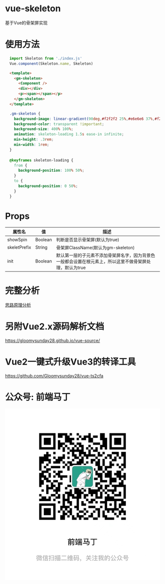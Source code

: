 # vue-skeleton
基于Vue的骨架屏实现

# 使用方法
```javascript
  import Skeleton from './index.js'
  Vue.component(Skeleton.name, Skeleton)
```

```html
  <template>
    <gm-skeleton>
      <Component />
      <div></div>
      <p><span></span></p>
    </gm-skeleton>
  </template>
```

```css
  .gm-skeleton {
    background-image: linear-gradient(90deg,#f2f2f2 25%,#e6e6e6 37%,#f2f2f2 63%) !important;
    background-color: transparent !important;
    background-size: 400% 100%;
    animation: skeleton-loading 1.5s ease-in infinite;
    min-height: .3rem;
    min-width: 1rem;
  }
  
  @keyframes skeleton-loading {
    from {
      background-position: 100% 50%;
    }
    to {
      background-position: 0 50%;
    }
  }
```

# Props
属性名 | 值 | 描述
-----  | ---- | ---
showSpin | Boolean | 判断是否显示骨架屏(默认为true)
skeletPrefix | String | 骨架屏ClassName(默认为gm-skeleton)
init | Boolean | 默认第一层的子元素不添加骨架屏名字，因为背景色一般都会设置在根元素上，所以这里不做骨架屏处理，默认为true

# 完整分析
[思路原理分析](https://juejin.cn/post/6943020826627145735)

# 另附Vue2.x源码解析文档
https://gloomysunday28.github.io/vue-source/

# Vue2一键式升级Vue3的转译工具
https://github.com/Gloomysunday28/vue-ts2cfa

# 公众号: 前端马丁
<img src="./WechatIMG27.jpeg"/>
